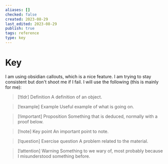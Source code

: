 ```yaml
---
aliases: []
checked: false
created: 2023-08-29
last_edited: 2023-08-29
publish: true
tags: reference
type: key
---
```

# Key

I am using obsidian callouts, which is a nice feature. I am trying to stay consistent but don't shoot me if I fail. I will use the following (this is mainly for me):

> [!tldr] Definition
> A definition of an object.

> [!example] Example
> Useful example of what is going on.

> [!important] Proposition
> Something that is deduced, normally with a proof below.

> [!note] Key point
> An important point to note.

> [!question] Exercise question
> A problem related to the material.

> [!attention] Warning
> Something to we wary of, most probably because I misunderstood something before.

